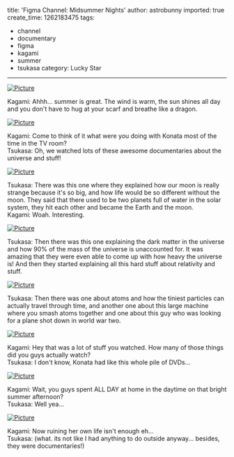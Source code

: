 title: 'Figma Channel: Midsummer Nights'
author: astrobunny
imported: true
create_time: 1262183475
tags:
- channel
- documentary
- figma
- kagami
- summer
- tsukasa
category: Lucky Star
---
 [![](wp-uploads/2009/12/wpid-sml_100_8084-500x375.jpg "Picture")](/images/wp-uploads/2009/12/wpid-sml_100_8084.jpg)  
  
Kagami: Ahhh... summer is great. The wind is warm, the sun shines all day and you don't have to hug at your scarf and breathe like a dragon.  
<!--more-->  
 [![](wp-uploads/2009/12/wpid-sml_100_8086-500x375.jpg "Picture")](/images/wp-uploads/2009/12/wpid-sml_100_8086.jpg)  
  
Kagami: Come to think of it what were you doing with Konata most of the time in the TV room?  
Tsukasa: Oh, we watched lots of these awesome documentaries about the universe and stuff!  
  
 [![](wp-uploads/2009/12/wpid-sml_100_8087-500x375.jpg "Picture")](/images/wp-uploads/2009/12/wpid-sml_100_8087.jpg)  
  
Tsukasa: There was this one where they explained how our moon is really strange because it's so big, and how life would be so different without the moon. They said that there used to be two planets full of water in the solar system, they hit each other and became the Earth and the moon.  
Kagami: Woah. Interesting.  
  
 [![](wp-uploads/2009/12/wpid-sml_100_8088-500x375.jpg "Picture")](/images/wp-uploads/2009/12/wpid-sml_100_8088.jpg)  
  
Tsukasa: Then there was this one explaining the dark matter in the universe and how 90% of the mass of the universe is unaccounted for. It was amazing that they were even able to come up with how heavy the universe is! And then they started explaining all this hard stuff about relativity and stuff.  
  
 [![](wp-uploads/2009/12/wpid-sml_100_8089-500x375.jpg "Picture")](/images/wp-uploads/2009/12/wpid-sml_100_8089.jpg)  
  
Tsukasa: Then there was one about atoms and how the tiniest particles can actually travel through time, and another one about this large machine where you smash atoms together and one about this guy who was looking for a plane shot down in world war two.  
  
 [![](wp-uploads/2009/12/wpid-sml_100_8090-500x375.jpg "Picture")](/images/wp-uploads/2009/12/wpid-sml_100_8090.jpg)  
  
Kagami: Hey that was a lot of stuff you watched. How many of those things did you guys actually watch?  
Tsukasa: I don't know, Konata had like this whole pile of DVDs...  
  
 [![](wp-uploads/2009/12/wpid-sml_100_8091-500x375.jpg "Picture")](/images/wp-uploads/2009/12/wpid-sml_100_8091.jpg)  
  
Kagami: Wait, you guys spent ALL DAY at home in the daytime on that bright summer afternoon?  
Tsukasa: Well yea...  
  
 [![](wp-uploads/2009/12/wpid-sml_100_8095-500x375.jpg "Picture")](/images/wp-uploads/2009/12/wpid-sml_100_8095.jpg)  
  
Kagami: Now ruining her own life isn't enough eh...  
Tsukasa: (what. its not like I had anything to do outside anyway... besides, they were documentaries!)
